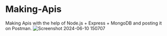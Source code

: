 # Making-Apis
Making Apis with the help of Node.js + Express + MongoDB and posting it on Postman.
![Screenshot 2024-06-10 150707](https://github.com/Shoaib026/Making-Apis/assets/101673132/013f4a22-4f26-4cb2-994c-628a17213d91)
